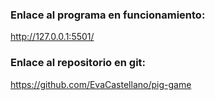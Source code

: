 ### Enlace al programa en funcionamiento:
http://127.0.0.1:5501/

### Enlace al repositorio en git:
https://github.com/EvaCastellano/pig-game
